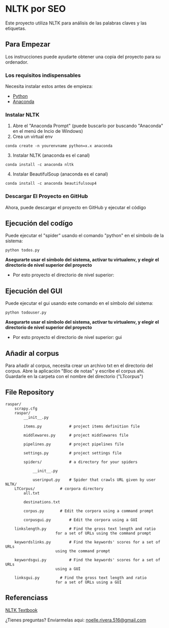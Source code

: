 # NLTK por SEO

Este proyecto utiliza NLTK para análisis de las palabras claves y las etiquetas. 

## Para Empezar

Los instrucciones puede ayudarte obtener una copia del proyecto para su ordenador.

### Los requisitos indispensables

Necesita instalar estos antes de empieza:

* [Python](https://www.python.org/downloads/)
* [Anaconda](https://docs.anaconda.com/anaconda/install/)


### Instalar NLTK

1. Abre el "Anaconda Prompt" (puede buscarlo por buscando "Anaconda" en el menú de Incio de Windows)
2. Crea un virtual env
```
conda create -n yourenvname python=x.x anaconda
```
3. Instalar NLTK (anaconda es el canal)
```
conda install -c anaconda nltk
```
4. Instalar BeautifulSoup (anaconda es el canal)
```
conda install -c anaconda beautifulsoup4
```

### Descargar El Proyecto en GitHub

Ahora, puede descargar el proyecto en GitHub y ejecutar el código

## Ejecución del codígo

Puede ejecutar el "spider" usando el comando "python" en el símbolo de la sistema:
```
python todos.py
```
**Asegurarte usar el símbolo del sistema, activar tu virtualenv, y elegir el directorio de nivel superior del proyecto**
* Por esto proyecto el directorio de nivel superior: 

## Ejecución del GUI

Puede ejecutar el gui usando este comando en el símbolo del sistema:
```
python todouser.py
```

**Asegurarte usar el símbolo del sistema, activar tu virtualenv, y elegir el directorio de nivel superior del proyecto**
* Por esto proyecto el directorio de nivel superior: gui

## Añadir al corpus

Para añadir al corpus, necesita crear un archivo txt en el directorio del corpus. Abre la aplicación "Bloc de notas" y escribe el corpus ahí. Guardarle en la carpeta con el nombre del directorio ("LTcorpus")

## File Repository
```
raspar/
	scrapy.cfg
	raspar/
		__init__.py
		
		items.py          	# project items definition file
		
		middlewares.py   	# project middlewares file
		
		pipelines.py      	# project pipelines file
		
		settings.py       	# project settings file
		
		spiders/          	# a directory for your spiders
		
			__init__.py
			
			userinput.py	# Spider that crawls URL given by user
NLTK/
	LTCorpus/			# corpora directory
		all.txt		
		
		destinations.txt
		
  		corpus.py		# Edit the corpora using a command prompt
  		
		corpusgui.py		# Edit the corpora using a GUI
	
	linkslength.py			# Find the gross text length and ratio
					  for a set of URLs using the command prompt
	
	keywordslinks.py		# Find the keywords' scores for a set of URLs
					  using the command prompt
	
	keywordsgui.py			# Find the keywords' scores for a set of URLs
					  using a GUI
	
	linksgui.py			# Find the gross text length and ratio
					  for a set of URLs using a GUI
```


## Referenciass
[NLTK Textbook](https://www.nltk.org/book/)

¿Tienes preguntas? Enviarmelas aqui: noelle.rivera.516@gmail.com
